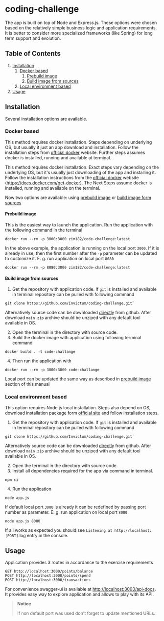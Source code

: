 # coding-challenge

The app is built on top of Node and Express.js. These options were chosen based on the relatively simple business logic
and application requirements. It is better to consider more specialized frameworks (like Spring) for long term support
and evolution.

## Table of Contents

1. [Installation](#installation)
    1. [Docker based](#docker-based)
        1. [Prebuild image](#prebuild-image)
        2. [Build image from sources](#build-image-from-sources)
    2. [Local environment based](#local-environment-based)
2. [Usage](#usage)

## Installation

Several installation options are available.

### Docker based

This method requires docker installation. Steps depending on underlying OS, but usually it just an app download and
installation. Follow the installation steps from [official docker](https://docs.docker.com/get-docker) website. Further
steps assumes docker is installed, running and available at terminal.

This method requires docker installation. Exact steps vary depending on the underlying OS, but it's usually just
downloading of the app and installing it. Follow the installation instructions from
the [official docker](https://docs.docker.com/get-docker) website (https://docs.docker.com/get-docker). The Next Steps
assume docker is installed, running and available on the terminal.

Now two options are available: using [prebuild image](#prebuild-image)
or [build image form sources](#build-image-from-sources)

#### Prebuild image

This is the easiest way to launch the application. Run the application with the following command in the terminal

```
docker run --rm -p 3000:3000 zim182/code-challenge:latest
```

In the above example, the application is running on the local port `3000`. If it is already in use, then the first
number after the `-p` parameter can be updated to customize it. E. g. run application on local port `8080`

```
docker run --rm -p 8080:3000 zim182/code-challenge:latest
```

#### Build image from sources

1. Get the repository with application code. If `git` is installed and available in terminal repository can be pulled
   with following command

```
git clone https://github.com/Invictum/coding-challenge.git`
```

Alternatively source code can be
downloaded [directly](https://github.com/Invictum/coding-challenge/archive/refs/heads/main.zip) from github. After
download `main.zip` archive should be unziped with any default tool available in OS.

2. Open the terminal in the directory with source code.
3. Build the docker image with application using following terminal command

```
docker build . -t code-challange
```

4. Then run the application with

```
docker run --rm -p 3000:3000 code-challange
```

Local port can be updated the same way as described in [prebuild image](#prebuild-image) section of this manual

### Local environment based

This option requires Node.js local installation. Steps also depend on OS, download installation package
form [official site](https://nodejs.org/en/download/) and follow installation steps.

1. Get the repository with application code. If `git` is installed and available in terminal repository can be pulled
   with following command

```
git clone https://github.com/Invictum/coding-challenge.git`
```

Alternatively source code can be
downloaded [directly](https://github.com/Invictum/coding-challenge/archive/refs/heads/main.zip) from github. After
download `main.zip` archive should be unziped with any default tool available in OS.

2. Open the terminal in the directory with source code.
3. Install all dependencies required for the app via command in terminal.

```
npm ci
```

4. Run the application

```
node app.js
```

If default local port `3000` is already it can be redefined by passing port number as parameter. E. g. run application
on local port `8080`

```
node app.js 8080
```

If all works as expected you should see `Listening at http://localhost:[PORT]` log entry in the console.

## Usage

Application provides 3 routes in accordance to the exercise requirements

```
GET http://localhost:3000/points/balance
POST http://localhost:3000/points/spend
POST http://localhost:3000/transactions
```

For convenience swagger-ui is available at [http://localhost:3000/api-docs](http://localhost:3000/api-docs). It provides
easy way to explore application and allows to play with its API.

> **Notice**
>
> If non default port was used don't forget to update mentioned URLs.